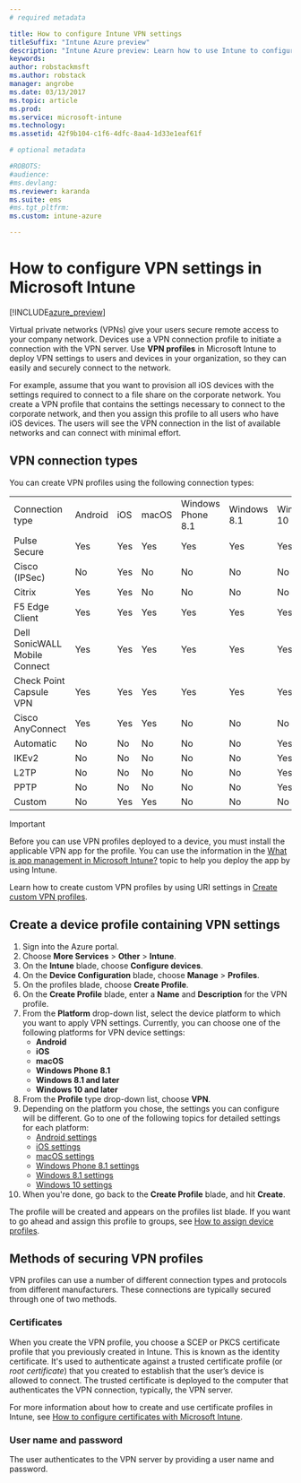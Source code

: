 ```yaml
---
# required metadata

title: How to configure Intune VPN settingstitleSuffix: "Intune Azure preview"
description: "Intune Azure preview: Learn how to use Intune to configure VPN connections on devices you manage."
keywords:
author: robstackmsft
ms.author: robstack
manager: angrobe
ms.date: 03/13/2017
ms.topic: article
ms.prod:
ms.service: microsoft-intune
ms.technology:
ms.assetid: 42f9b104-c1f6-4dfc-8aa4-1d33e1eaf61f

# optional metadata

#ROBOTS:
#audience:
#ms.devlang:
ms.reviewer: karanda
ms.suite: ems
#ms.tgt_pltfrm:
ms.custom: intune-azure

---
```


# How to configure VPN settings in Microsoft Intune

[!INCLUDE[azure_preview](../includes/azure_preview.md)]

Virtual private networks (VPNs) give your users secure remote access to your company network. Devices use a VPN connection profile to initiate a connection with the VPN server. Use **VPN profiles** in Microsoft Intune to deploy VPN settings to users and devices in your organization, so they can easily and securely connect to the network.

For example, assume that you want to provision all iOS devices with the settings required to connect to a file share on the corporate network. You create a VPN profile that contains the settings necessary to connect to the corporate network, and then you assign this profile to all users who have iOS devices. The users will see the VPN connection in the list of available networks and can connect with minimal effort.

## VPN connection types

You can create VPN profiles using the following connection types:

||||||||
|-|-|-|-|-|-|-|
|Connection type|Android|iOS|macOS|Windows Phone 8.1|Windows 8.1|Windows 10|
|Pulse Secure|Yes|Yes|Yes|Yes|Yes|Yes|
|Cisco (IPSec)|No|Yes|No|No|No|No|
|Citrix|Yes|Yes|No|No|No|No|
|F5 Edge Client|Yes|Yes|Yes|Yes|Yes|Yes|
|Dell SonicWALL Mobile Connect|Yes|Yes|Yes|Yes|Yes|Yes|
|Check Point Capsule VPN|Yes|Yes|Yes|Yes|Yes|Yes|
|Cisco AnyConnect|Yes|Yes|Yes|No|No|No|
|Automatic|No|No|No|No|No|Yes|
|IKEv2|No|No|No|No|No|Yes|
|L2TP|No|No|No|No|No|Yes|
|PPTP|No|No|No|No|No|Yes|
|Custom|No|Yes|Yes|No|No|No|


> [!IMPORTANT]
> Before you can use VPN profiles deployed to a device, you must install the applicable VPN app for the profile. You can use the information in the [What is app management in Microsoft Intune?](/intune-azure/manage-apps/what-is-app-management) topic to help you deploy the app by using Intune.  

Learn how to  create custom VPN profiles by using URI settings in [Create custom VPN profiles](create-custom-vpn-profiles.md).     

## Create a device profile containing VPN settings

1. Sign into the Azure portal.
2. Choose **More Services** > **Other** > **Intune**.
3. On the **Intune** blade, choose **Configure devices**.
2. On the **Device Configuration** blade, choose **Manage** > **Profiles**.
3. On the profiles blade, choose **Create Profile**.
4. On the **Create Profile** blade, enter a **Name** and **Description** for the VPN profile.
5. From the **Platform** drop-down list, select the device platform to which you want to apply VPN settings. Currently, you can choose one of the following platforms for VPN device settings:
	- **Android**
	- **iOS**
	- **macOS**
	- **Windows Phone 8.1**
	- **Windows 8.1 and later**
	- **Windows 10 and later**
6. From the **Profile** type drop-down list, choose **VPN**.
7. Depending on the platform you chose, the settings you can configure will be different. Go to one of the following topics for detailed settings for each platform:
	- [Android settings](vpn-for-android.md)
	- [iOS settings](vpn-for-ios.md)
	- [macOS settings](vpn-for-macos.md)
	- [Windows Phone 8.1 settings](vpn-for-windows-phone-8-1.md)
	- [Windows 8.1 settings](vpn-for-windows-8-1.md)
	- [Windows 10 settings](vpn-for-windows-10.md)
8. When you're done, go back to the **Create Profile** blade, and hit **Create**.

The profile will be created and appears on the profiles list blade.
If you want to go ahead and assign this profile to groups, see [How to assign device profiles](how-to-assign-device-profiles.md).


## Methods of securing VPN profiles

VPN profiles can use a number of different connection types and protocols from different manufacturers. These connections are typically secured through one of two methods.

### Certificates

When you create the VPN profile, you choose a SCEP or PKCS certificate profile that you previously created in Intune. This is known as the identity certificate. It's used to authenticate against a trusted certificate profile (or *root certificate*) that you created to establish that the user’s device is allowed to connect. The trusted certificate is deployed to the computer that authenticates the VPN connection, typically, the VPN server.

For more information about how to create and use certificate profiles in Intune, see [How to configure certificates with Microsoft Intune](how-to-configure-certificates.md).

### User name and password

The user authenticates to the VPN server by providing a user name and password.
